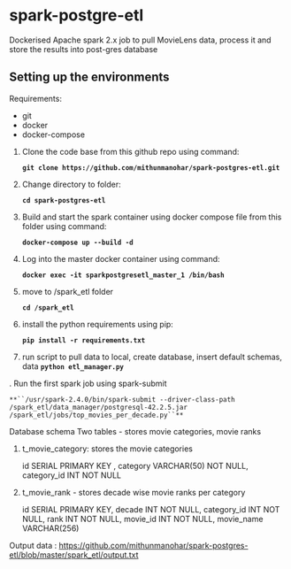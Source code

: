 # spark-postgre-etl
Dockerised Apache spark 2.x job to pull MovieLens data, process it and store the results into post-gres database


## Setting up the environments

Requirements:
- git 
- docker
- docker-compose

1. Clone the code base from this github repo using command:

    **``git clone https://github.com/mithunmanohar/spark-postgres-etl.git``**
  
2. Change directory to folder:
  
    **``cd spark-postgres-etl``**

3. Build and start the spark container using docker compose file from this folder using command:
  
    **``docker-compose up --build -d``**
  
4. Log into the master docker container using command:

    **``docker exec -it sparkpostgresetl_master_1 /bin/bash``**
  
5. move to /spark_etl folder

    **``cd /spark_etl``**
  
6. install the python requirements using pip:
 
    **``pip install -r requirements.txt``**
  
7. run script to pull data to local, create database, insert default schemas, data
   **``python etl_manager.py``**

. Run the first spark job using spark-submit

    **``/usr/spark-2.4.0/bin/spark-submit --driver-class-path /spark_etl/data_manager/postgresql-42.2.5.jar  /spark_etl/jobs/top_movies_per_decade.py``**
  
  
Database schema
Two tables - stores movie categories, movie ranks
1. t_movie_category: stores the movie categories

   id SERIAL PRIMARY KEY ,
   category VARCHAR(50) NOT NULL,
   category_id INT NOT NULL
   
2. t_movie_rank - stores decade wise movie ranks per category

   id SERIAL PRIMARY KEY,
   decade INT NOT NULL,
   category_id INT NOT NULL,
   rank INT NOT NULL,
   movie_id INT NOT NULL,
   movie_name VARCHAR(256)

Output data : https://github.com/mithunmanohar/spark-postgres-etl/blob/master/spark_etl/output.txt
